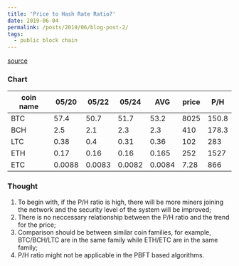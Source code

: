 ```yaml
---
title: 'Price to Hash Rate Ratio?' 
date: 2019-06-04
permalink: /posts/2019/06/blog-post-2/
tags:
  - public block chain 
---
```


[source](https://www.coinwarz.com/network-hashrate-charts/litecoin-network-hashrate-chart)

### Chart
| coin name   | 05/20  | 05/22  | 05/24  | AVG    | price | P/H   | 
|-------------|--------|--------|--------|--------|-------|-------|
|  BTC        | 57.4   | 50.7   | 51.7   | 53.2   | 8025  | 150.8 |
|  BCH        | 2.5    | 2.1    | 2.3    | 2.3    | 410   | 178.3 |
|  LTC        | 0.38   | 0.4    | 0.31   | 0.36   | 102   | 283   |
|  ETH        | 0.17   | 0.16   | 0.16   | 0.165  | 252   | 1527  |
|  ETC        | 0.0088 | 0.0083 | 0.0082 | 0.0084 | 7.28  | 866   |

### Thought
1. To begin with, if the P/H ratio is high, there will be more miners joining the network and the security level of the system will be improved;
2. There is no neccessary relationship between the P/H ratio and the trend for the price;
3. Comparison should be between similar coin families, for example, BTC/BCH/LTC are in the same family while ETH/ETC are in the same family;
4. P/H ratio might not be applicable in the PBFT based algorithms. 
